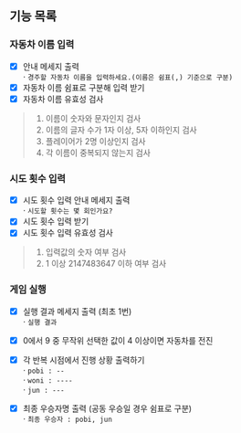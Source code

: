 ## 기능 목록

### 자동차 이름 입력
- [x] 안내 메세지 출력<br>
  · `경주할 자동차 이름을 입력하세요.(이름은 쉼표(,) 기준으로 구분)`
- [x] 자동차 이름 쉼표로 구분해 입력 받기
  <br>
- [x] 자동차 이름 유효성 검사
>1. 이름이 숫자와 문자인지 검사
>2. 이름의 글자 수가 1자 이상, 5자 이하인지 검사
>3. 플레이어가 2명 이상인지 검사
>4. 각 이름이 중복되지 않는지 검사

### 시도 횟수 입력
- [x] 시도 횟수 입력 안내 메세지 출력<br>
  · `시도할 횟수는 몇 회인가요?`<br>
- [x] 시도 횟수 입력 받기
- [x] 시도 횟수 입력 유효성 검사
>1. 입력값의 숫자 여부 검사
>2. 1 이상 2147483647 이하 여부 검사

### 게임 실행
- [x] 실행 결과 메세지 출력 (최초 1번)<br>
  · `실행 결과`

- [x] 0에서 9 중 무작위 선택한 값이 4 이상이면 자동차를 전진

- [x] 각 반복 시점에서 진행 상황 출력하기<br>
  · `pobi : --`<br>
  · `woni : ----`<br>
  · `jun : ---`


- [x] 최종 우승자명 출력 (공동 우승일 경우 쉼표로 구분)<br>
  · `최종 우승자 : pobi, jun`